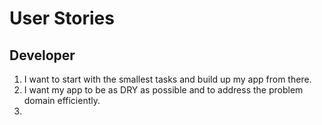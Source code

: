 # User Stories

## Developer
1. I want to start with the smallest tasks and build up my app from there.
1. I want my app to be as DRY as possible and to address the problem domain efficiently.
1. 